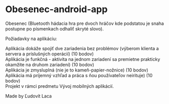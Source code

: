 # Obesenec-android-app
Obesenec (Bluetooth hádacia hra pre dvoch hráčov kde podstatou je snaha postupne po písmenkach odhaliť skryté slovo).<br />

Požiadavky na aplikáciu:

Aplikácia dokáže spojiť dve zariadenia bez problémov (výberom klienta a servera a príslušných operácií) (10 bodov)<br />
Aplikácia je funkčná - aktivita na jednom zariadení sa premietne prakticky okamžite na druhom zariadení) (10 bodov)<br />
Aplikácia je zmysluplná (nie je to kameň-papier-nožnice) (10 bodov)<br />
Aplikácia má príjemný vzhľad a práca s ňou používateľov neirituje) (10 bodov)<br />
Projekt v rámci predmetu Vývoj mobilných aplikácií.<br />

Made by Ľudovít Laca
